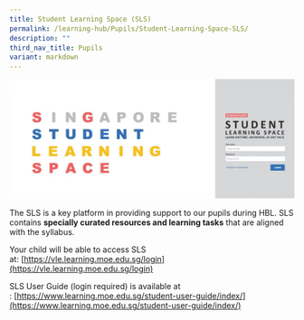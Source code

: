 ```yaml
---
title: Student Learning Space (SLS)
permalink: /learning-hub/Pupils/Student-Learning-Space-SLS/
description: ""
third_nav_title: Pupils
variant: markdown
---
```

![](/images/Learning%20Hub/Pupils/Student%20learning%20space%20(SLS)/SLS20log20In20Picture.jpg)

The SLS is a key platform in providing support to our pupils during HBL. SLS contains&nbsp;**specially curated resources and learning tasks**&nbsp;that are aligned with the syllabus.

Your child will be able to access SLS at:&nbsp;[https://vle.learning.moe.edu.sg/login](https://vle.learning.moe.edu.sg/login)

SLS User Guide (login required) is available at :&nbsp;[https://www.learning.moe.edu.sg/student-user-guide/index/](https://www.learning.moe.edu.sg/student-user-guide/index/)